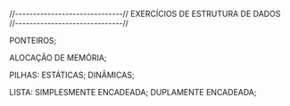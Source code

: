    //------------------------------//
	EXERCÍCIOS DE ESTRUTURA DE DADOS
   //------------------------------//


PONTEIROS;

ALOCAÇÃO DE MEMÓRIA;

PILHAS: ESTÁTICAS;
		DINÂMICAS;

LISTA: SIMPLESMENTE ENCADEADA;
	   DUPLAMENTE ENCADEADA;